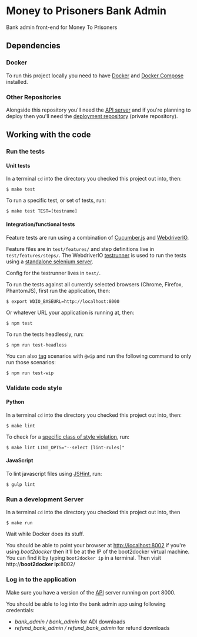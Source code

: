 # Money to Prisoners Bank Admin

Bank admin front-end for Money To Prisoners

## Dependencies
### Docker
To run this project locally you need to have [Docker](http://docs.docker.com/installation/mac/) and [Docker Compose](https://docs.docker.com/compose/install/) installed.

### Other Repositories

Alongside this repository you'll need the [API server](https://github.com/ministryofjustice/money-to-prisoners-api) and if you're planning to deploy then you'll need the [deployment repository](https://github.com/ministryofjustice/money-to-prisoners-deploy) (private repository).

## Working with the code

### Run the tests

#### Unit tests

In a terminal `cd` into the directory you checked this project out into, then:

```
$ make test
```

To run a specific test, or set of tests, run:

```
$ make test TEST=[testname]
```

#### Integration/functional tests

Feature tests are run using a combination of [Cucumber.js](https://github.com/cucumber/cucumber-js) and [WebdriverIO](http://webdriver.io/api.html).

Feature files are in `test/features/` and step definitions live in `test/features/steps/`. The WebdriverIO [testrunner](http://webdriver.io/guide/testrunner/gettingstarted.html) is used to run the tests using a [standalone selenium server](https://www.npmjs.com/package/selenium-standalone).

Config for the testrunner lives in `test/`.

To run the tests against all currently selected browsers (Chrome, Firefox, PhantomJS), first run the application, then:
```
$ export WDIO_BASEURL=http://localhost:8000
```
Or whatever URL your application is running at, then:
```
$ npm test
```

To run the tests headlessly, run:
```
$ npm run test-headless
```

You can also [tag](https://github.com/cucumber/cucumber/wiki/Tags) scenarios with `@wip` and run the following command to only run those scenarios:
```
$ npm run test-wip
```


### Validate code style

#### Python

In a terminal `cd` into the directory you checked this project out into, then:

```
$ make lint
```

To check for a [specific class of style violation](http://flake8.readthedocs.org/en/latest/warnings.html), run:

```
$ make lint LINT_OPTS="--select [lint-rules]"
```

#### JavaScript

To lint javascript files using [JSHint](http://jshint.com/), run:
```
$ gulp lint
```

### Run a development Server

In a terminal `cd` into the directory you checked this project out into, then

```
$ make run
```

Wait while Docker does its stuff.

You should be able to point your browser at [http://localhost:8002](http://localhost:8002) if you're using *boot2docker* then it'll be at the IP of the boot2docker virtual machine. You can find it by typing `boot2docker ip` in a terminal. Then visit http://**boot2docker ip**:8002/

### Log in to the application

Make sure you have a version of the [API](https://github.com/ministryofjustice/money-to-prisoners-api) server running on port 8000.

You should be able to log into the bank admin app using following credentials:

- *bank_admin / bank_admin* for ADI downloads
- *refund_bank_admin / refund_bank_admin* for refund downloads
